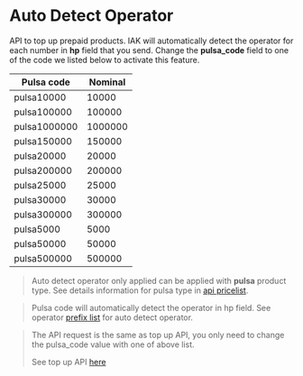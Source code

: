 # Auto Detect Operator

API to top up prepaid products. IAK will automatically detect the operator for each number in **hp** field that you send. Change the **pulsa_code** field to one of the code we listed below to activate this feature.

<!-- title: Pulsa Code for Auto Detect Operator -->
Pulsa code | Nominal 
---------|----------
pulsa10000 | 10000
pulsa100000 | 100000
pulsa1000000 | 1000000
pulsa150000 | 150000
pulsa20000 | 20000
pulsa200000 | 200000
pulsa25000 | 25000
pulsa30000 | 30000
pulsa300000 | 300000
pulsa5000 | 5000
pulsa50000 | 50000
pulsa500000 | 500000

<!-- theme: info -->

> Auto detect operator only applied can be applied with **pulsa** product type.
> See details information for pulsa type in [api pricelist](../price-list.md).

<!-- theme: info -->

> Pulsa code will automatically detect the operator in hp field. See operator [prefix list](../prefix-list.md) for auto detect operator.

<!-- theme: info -->

> The API request is the same as top up API, you only need to change the pulsa_code value with one of above list. 
> 
> See top up API [here](./top-up.md)


